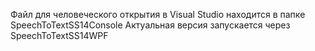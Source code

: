 Файл для человеческого открытия в Visual Studio находится в папке SpeechToTextSS14Console
Актуальная версия запускается через SpeechToTextSS14WPF
